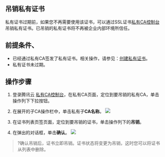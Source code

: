 ## 吊销私有证书
私有证书过期前，如果您不再需要使用该证书，可以通过SSL证书[私有CA控制台](https://console.cloud.tencent.com/private-ca)吊销私有证书。已吊销的私有证书将不再被企业内部环境所信任。

## 前提条件、
- 已经通过私有CA签发了私有证书。相关操作，请参见：[创建私有证书]()。
- 私有证书未过期。


## 操作步骤
1. 登录腾讯云 [私有CA控制台](https://console.cloud.tencent.com/private-ca)，在私有CA页面，定位到要吊销的私有CA，单击操作列下下拉按钮。
2. 在展开的子CA操作栏中，单击私有子**CA名称**。
![](https://qcloudimg.tencent-cloud.cn/raw/b95279d4d098ae86964ca628ff10f954.png)

3. 在证书列表页签页面，定位到要吊销的证书，单击操作列下的**吊销**。

4. 在弹出的对话框，单击**确认**。
![](https://qcloudimg.tencent-cloud.cn/raw/5fa3048b8957558c0f8a22fb80fbd311.png)

>?确认吊销后，证书立即吊销。证书状态将变更为吊销，这时您可以将证书从列表中删除。